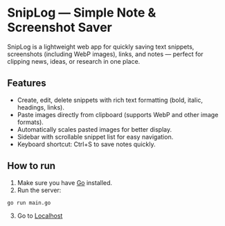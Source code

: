 # SnipLog — Simple Note & Screenshot Saver

SnipLog is a lightweight web app for quickly saving text snippets, screenshots (including WebP images), links, and notes — perfect for clipping news, ideas, or research in one place.

## Features

-   Create, edit, delete snippets with rich text formatting (bold, italic, headings, links).
-   Paste images directly from clipboard (supports WebP and other image formats).
-   Automatically scales pasted images for better display.
-   Sidebar with scrollable snippet list for easy navigation.
-   Keyboard shortcut: Ctrl+S to save notes quickly.

## How to run

1. Make sure you have [Go](https://golang.org/dl/) installed.
2. Run the server:

```bash
go run main.go
```

3. Go to [Localhost](http://localhost:8081)
